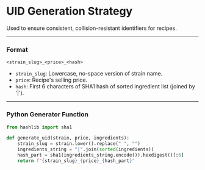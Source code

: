 # UID Generation Strategy

Used to ensure consistent, collision-resistant identifiers for recipes.

---

### Format
`<strain_slug>_<price>_<hash>`

- `strain_slug`: Lowercase, no-space version of strain name.
- `price`: Recipe's selling price.
- `hash`: First 6 characters of SHA1 hash of sorted ingredient list (joined by '|').

---

### Python Generator Function

```python
from hashlib import sha1

def generate_uid(strain, price, ingredients):
    strain_slug = strain.lower().replace(" ", "")
    ingredients_string = "|".join(sorted(ingredients))
    hash_part = sha1(ingredients_string.encode()).hexdigest()[:6]
    return f"{strain_slug}_{price}_{hash_part}"
```
